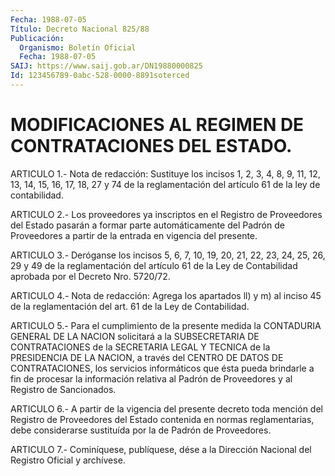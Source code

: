 ```yaml
---
Fecha: 1988-07-05
Título: Decreto Nacional 825/88
Publicación:
  Organismo: Boletín Oficial
  Fecha: 1988-07-05
SAIJ: https://www.saij.gob.ar/DN19880000825
Id: 123456789-0abc-528-0000-8891soterced
---
```

# MODIFICACIONES AL REGIMEN DE CONTRATACIONES DEL ESTADO.

<a id="1"></a>
ARTICULO 1.- Nota de redacción: Sustituye los incisos 1, 2, 3, 4, 8, 9, 11, 12, 13, 14, 15, 16, 17, 18, 27 y 74 de la reglamentación del artículo 61 de la ley de contabilidad.

<a id="2"></a>
ARTICULO  2.-  Los proveedores ya inscriptos en el Registro de Proveedores del Estado  pasarán  a formar parte automáticamente del Padrón  de  Proveedores a partir de  la  entrada  en  vigencia  del presente.

<a id="3"></a>
ARTICULO 3.- Deróganse los incisos 5, 6, 7, 10, 19, 20, 21, 22, 23,  24, 25, 26, 29 y 49 de la reglamentación del artículo 61 de la Ley  de    Contabilidad  aprobada  por  el  Decreto  Nro.  5720/72.

<a id="4"></a>
ARTICULO 4.- Nota de redacción: Agrega los apartados ll) y m) al inciso 45 de  la  reglamentación  del  art.  61 de la Ley de Contabilidad.

<a id="5"></a>
ARTICULO  5.-  Para  el  cumplimiento de la presente medida la CONTADURIA GENERAL DE LA NACION  solicitará  a  la SUBSECRETARIA DE CONTRATACIONES de la SECRETARIA LEGAL Y TECNICA de  la PRESIDENCIA DE  LA NACION, a través del CENTRO DE DATOS DE CONTRATACIONES,  los servicios  informáticos  que ésta pueda brindarle a fin de procesar la información relativa al  Padrón  de Proveedores y al Registro de Sancionados.

<a id="6"></a>
ARTICULO 6.- A partir de la vigencia del presente decreto toda mención  del Registro de Proveedores del Estado contenida en normas reglamentarias,  debe  considerarse  sustituída por la de Padrón de Proveedores.

<a id="7"></a>
ARTICULO  7.-  Cominíquese,  publíquese,  dése  a la Dirección Nacional del Registro Oficial y archívese.
